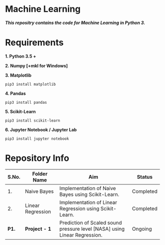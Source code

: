 # Machine Learning

***This repositry contains the code for Machine Learning in Python 3.***

# Requirements

**1. Python 3.5 +**

**2. Numpy [+mkl for Windows]**

**3. Matplotlib**

```
pip3 install matplotlib
```

**4. Pandas**

```
pip3 install pandas
```

**5. Scikit-Learn**

```
pip3 install scikit-learn
```

**6. Jupyter Notebook / Jupyter Lab**

```
pip3 install jupyter notebook
```

# Repository Info

| S.No. |         Folder Name           |                       Aim                               |         Status          |
| ----- | ----------------------------- | ------------------------------------------------------- | ----------------------- |
|   1.  |  Naive Bayes                  | Implementation of Naive Bayes using Scikit-Learn.       |         Completed       |
|   2.  |  Linear Regression            | Implementation of Linear Regression using Scikit-Learn. |         Completed       |
|**P1.**|  **Project - 1**              | Prediction of Scaled sound pressure level [NASA] using Linear Regression.  |  Ongoing   |
